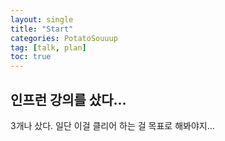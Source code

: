 ```yaml
---
layout: single
title: "Start"
categories: PotatoSouuup
tag: [talk, plan]
toc: true
---
```


## 인프런 강의를 샀다...
3개나 샀다. 일단 이걸 클리어 하는 걸 목표로 해봐야지...
